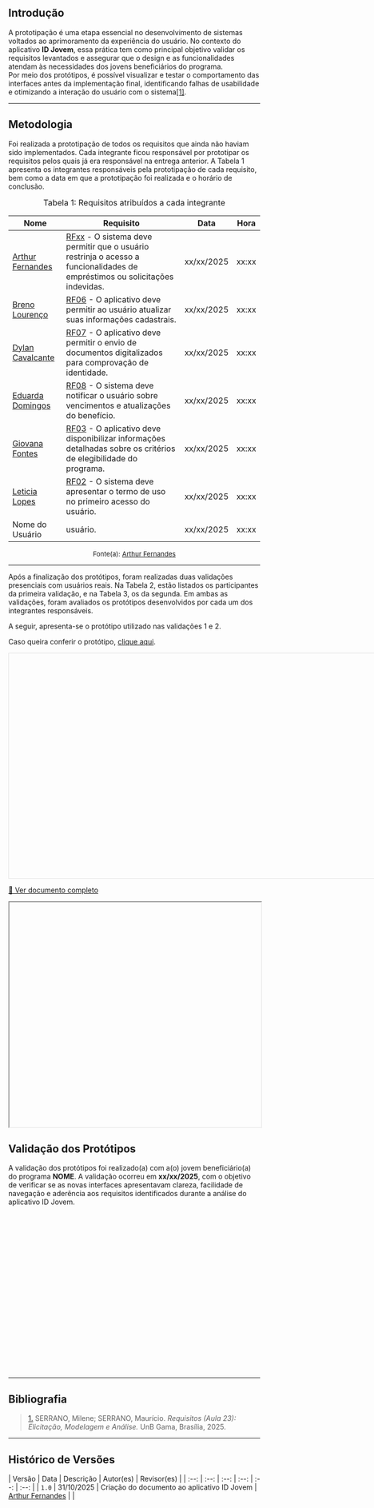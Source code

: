 ## Introdução

A prototipação é uma etapa essencial no desenvolvimento de sistemas voltados ao aprimoramento da experiência do usuário. No contexto do aplicativo **ID Jovem**, essa prática tem como principal objetivo validar os requisitos levantados e assegurar que o design e as funcionalidades atendam às necessidades dos jovens beneficiários do programa.  
Por meio dos protótipos, é possível visualizar e testar o comportamento das interfaces antes da implementação final, identificando falhas de usabilidade e otimizando a interação do usuário com o sistema<a id="TEC1" href="#RP1">[1]</a>.

---

## Metodologia

Foi realizada a prototipação de todos os requisitos que ainda não haviam sido implementados. Cada integrante ficou responsável por prototipar os requisitos pelos quais já era responsável na entrega anterior. A Tabela 1 apresenta os integrantes responsáveis pela prototipação de cada requisito, bem como a data em que a prototipação foi realizada e o horário de conclusão.

<font size="3"><p style="text-align: center">Tabela 1: Requisitos atribuídos a cada integrante</p></font>

<div align="center">

<table>
  <thead>
    <tr>
      <th>Nome</th>
      <th>Requisito</th>
      <th>Data</th>
      <th>Hora</th>
    </tr>
  </thead>
  <tbody>
    <tr>
      <td> <a href="https://github.com/arthurfernandesj">Arthur Fernandes</a> </td>
      <td> <a href="https://requisitos-de-software.github.io/2025.2-Grupo04/Entregas/Entregas_02/Elicitacao/Requisitos_Elicitados/">RFxx</a> - O sistema deve permitir que o usuário restrinja o acesso a funcionalidades de empréstimos ou solicitações indevidas. </td>
      <td> xx/xx/2025 </td>
      <td> xx:xx </td>
    </tr>
    <tr>
      <td> <a href="https://github.com/BrenoLTeixeira">Breno Lourenço</a> </td>
      <td> <a href="https://requisitos-de-software.github.io/2025.2-Grupo04/Entregas/Entregas_02/Elicitacao/Requisitos_Elicitados/">RF06</a> - O aplicativo deve permitir ao usuário atualizar suas informações cadastrais. </td>
      <td> xx/xx/2025 </td>
      <td> xx:xx </td>
    </tr>
    <tr>
      <td> <a href="https://github.com/dylancavalcante">Dylan Cavalcante</a> </td>
      <td> <a href="https://requisitos-de-software.github.io/2025.2-Grupo04/Entregas/Entregas_02/Elicitacao/Requisitos_Elicitados/">RF07</a> - O aplicativo deve permitir o envio de documentos digitalizados para comprovação de identidade. </td>
      <td> xx/xx/2025 </td>
      <td> xx:xx </td>
    </tr>
    <tr>
      <td> <a href="https://github.com/eduardar0">Eduarda Domingos</a> </td>
      <td> <a href="https://requisitos-de-software.github.io/2025.2-Grupo04/Entregas/Entregas_02/Elicitacao/Requisitos_Elicitados/">RF08</a> - O sistema deve notificar o usuário sobre vencimentos e atualizações do benefício. </td>
      <td> xx/xx/2025 </td>
      <td> xx:xx </td>
    </tr>
    <tr>
      <td> <a href="https://github.com/GiovanaFontesS">Giovana Fontes</a> </td>
      <td> <a href="https://requisitos-de-software.github.io/2025.2-Grupo04/Entregas/Entregas_02/Elicitacao/Requisitos_Elicitados/">RF03</a> - O aplicativo deve disponibilizar informações detalhadas sobre os critérios de elegibilidade do programa. </td>
      <td> xx/xx/2025 </td>
      <td> xx:xx </td>
    </tr>
    <tr>
      <td> <a href="https://github.com/leticialopes20">Leticia Lopes</a> </td>
      <td> <a href="https://requisitos-de-software.github.io/2025.2-Grupo04/Entregas/Entregas_02/Elicitacao/Requisitos_Elicitados/">RF02</a> - O sistema deve apresentar o termo de uso no primeiro acesso do usuário. </td>
      <td> xx/xx/2025 </td>
      <td> xx:xx </td>
    </tr>
      <tr>
      <td> Nome do Usuário </td>
      <td> usuário. </td>
      <td> xx/xx/2025 </td>
      <td> xx:xx </td>
    </tr>
  </tbody>
</table>

</div>

<font size="2"><p style="text-align: center">Fonte(a): [Arthur Fernandes](https://github.com/arthurfernandesj)</p></font>


---

Após a finalização dos protótipos, foram realizadas duas validações presenciais com usuários reais. Na Tabela 2, estão listados os participantes da primeira validação, e na Tabela 3, os da segunda. Em ambas as validações, foram avaliados os protótipos desenvolvidos por cada um dos integrantes responsáveis.

A seguir, apresenta-se o protótipo utilizado nas validações 1 e 2.

Caso queira conferir o protótipo, <a href="" target="blanket">clique aqui</a>.

<p style="text-align: center"><iframe style="border: 1px solid rgba(0, 0, 0, 0.1);" width="800" height="450" src="" allowfullscreen></iframe></p>

<a href="" target="_blank">📄 Ver documento completo</a>

<iframe src="" width="100%" height="450px">
    Este navegador não suporta PDFs. Faça o download <a href="">aqui</a>.
</iframe>


## Validação dos Protótipos

A validação dos protótipos foi realizado(a) com a(o) jovem beneficiário(a) do programa **NOME**.
A validação ocorreu em **xx/xx/2025**, com o objetivo de verificar se as novas interfaces apresentavam clareza, facilidade de navegação e aderência aos requisitos identificados durante a análise do aplicativo ID Jovem.

<iframe width="560" height="315" src="" title="YouTube video player" frameborder="0" allow="accelerometer; autoplay; clipboard-write; encrypted-media; gyroscope; picture-in-picture; web-share" referrerpolicy="strict-origin-when-cross-origin" allowfullscreen></iframe>

---

## Bibliografia

> <a id="RP1" href="#TEC1">1.</a> SERRANO, Milene; SERRANO, Maurício. *Requisitos (Aula 23): Elicitação, Modelagem e Análise.* UnB Gama, Brasília, 2025. 

---

## Histórico de Versões

| Versão | Data | Descrição | Autor(es) |  Revisor(es) |
| :--: | :--: | :--: | :--: | :--: | :--: |
| `1.0` | 31/10/2025 | Criação do documento ao aplicativo ID Jovem | [Arthur Fernandes](https://github.com/arthurfernandesj) | [ ](https://github.com/) |
